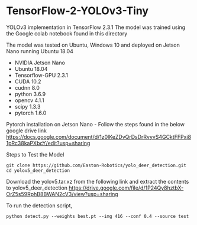 # TensorFlow-2-YOLOv3-Tiny

YOLOv3 implementation in TensorFlow 2.3.1
The model was trained using the Google colab notebook found in this directory

The model was tested on Ubuntu, Windows 10 and deployed on Jetson Nano running Ubuntu 18.04
- NVIDIA Jetson Nano
- Ubuntu 18.04
- Tensorflow-GPU 2.3.1
- CUDA 10.2
- cudnn 8.0
- python 3.6.9
- opencv 4.1.1
- scipy 1.3.3
- pytorch 1.6.0

Pytorch installation on Jetson Nano - Follow the steps found in the below google drive link
https://docs.google.com/document/d/1z0lKeZDvQrDsDrRvyvS4GCktFFPxj81pRc38kaPXbcY/edit?usp=sharing


Steps to Test the Model
```
git clone https://github.com/Easton-Robotics/yolo_deer_detection.git 
cd yolov5_deer_detection
```

Download the yolov5.tar.xz from the following link and extract the contents to yolov5_deer_detection
https://drive.google.com/file/d/1P24Qy8hztbX-OrZ5s59RphB8BWAN2cV3/view?usp=sharing

To run the detection script,

```
python detect.py --weights best.pt --img 416 --conf 0.4 --source test
```


